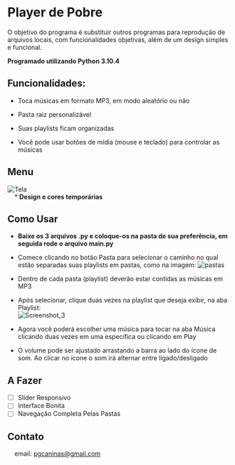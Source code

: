 # Player de Pobre
O objetivo do programa é substituir outros programas para reprodução de arquivos locais, com funcionalidades objetivas, além de um design simples e funcional.  
  
**Programado utilizando Python 3.10.4**

## Funcionalidades:

 - Toca músicas em formato MP3, em modo aleatório ou não
 
 - Pasta raiz personalizável

 - Suas playlists ficam organizadas

 - Você pode usar botões de mídia (mouse e teclado) para controlar as músicas

## Menu
![Tela](https://user-images.githubusercontent.com/11367867/162610585-12e0a599-8db9-467c-9d08-04534fb825cf.jpg "Tela")  
&nbsp;&nbsp;&nbsp;&nbsp;*
**Design e cores temporárias**

## Como Usar
- **Baixe os 3 arquivos .py e coloque-os na pasta de sua preferência, em seguida rode o arquivo main.py**

- Comece clicando no botão Pasta para selecionar o caminho no qual estão separadas suas playlists em pastas, como na imagem:
![pastas](https://user-images.githubusercontent.com/11367867/162610691-7ff52891-d89c-4c22-8285-2f715399affc.png "Pastas")  
- Dentro de cada pasta (playlist) deverão estar contidas as músicas em MP3  
- Após selecionar, clique duas vezes na playlist que deseja exibir, na aba Playlist:  
![Screenshot_3](https://user-images.githubusercontent.com/11367867/162610782-bc9365d1-5e97-425d-983d-1b4125837141.jpg "Playlist")  
- Agora você poderá escolher uma música para tocar na aba Música clicando duas vezes em uma específica ou clicando em Play
- O volume pode ser ajustado arrastando a barra ao lado do ícone de som. Ao clicar no ícone o som irá alternar entre ligado/desligado



## A Fazer
- [ ] Slider Responsivo
- [ ] Interface Bonita
- [ ] Navegação Completa Pelas Pastas

## Contato

&nbsp;&nbsp;&nbsp;&nbsp;email: <pgcaninas@gmail.com>

